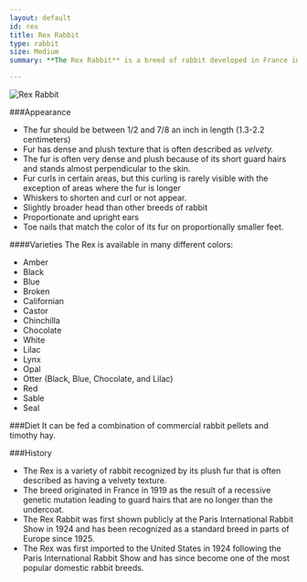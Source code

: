 ```yaml
---
layout: default
id: rex
title: Rex Rabbit
type: rabbit
size: Medium
summary: **The Rex Rabbit** is a breed of rabbit developed in France in 1919. Their unique, dense, plush, velvet-like fur, was caused by a mutation seen in wild rabbits in France in the late 19th century. The Rex mutation is recessive and causes the hair to protrude outwards from the body, instead of lying flat, and the guard hairs to be shortened to the length of the undercoat. 

---
```

<img src="http://upload.wikimedia.org/wikipedia/commons/7/7c/Broken_Castor_Rex_Rabbit.JPG" alt="Rex Rabbit" class="unit-spacer unit-l-1-2">

###Appearance 
- The fur should be between 1/2 and 7/8 an inch in length (1.3-2.2 centimeters)
- Fur has dense and plush texture that is often described as *velvety.* 
- The fur is often very dense and plush because of its short guard hairs and stands almost perpendicular to the skin. 
- Fur curls in certain areas, but this curling is rarely visible with the exception of areas where the fur is longer
- Whiskers to shorten and curl or not appear.
- Slightly broader head than other breeds of rabbit
- Proportionate and upright ears 
- Toe nails that match the color of its fur on proportionally smaller feet.

####Varieties
The Rex is available in many different colors: 

- Amber
- Black
- Blue
- Broken
- Californian
- Castor
- Chinchilla
- Chocolate
- White
- Lilac
- Lynx
- Opal
- Otter (Black, Blue, Chocolate, and Lilac)
- Red
- Sable 
- Seal

###Diet
It can be fed a combination of commercial rabbit pellets and timothy hay. 

###History
- The Rex is a variety of rabbit recognized by its plush fur that is often described as having a velvety texture. 
- The breed originated in France in 1919 as the result of a recessive genetic mutation leading to guard hairs that are no longer than the undercoat. 
- The Rex Rabbit was first shown publicly at the Paris International Rabbit Show in 1924 and has been recognized as a standard breed in parts of Europe since 1925.
- The Rex was first imported to the United States in 1924 following the Paris International Rabbit Show and has since become one of the most popular domestic rabbit breeds. 
